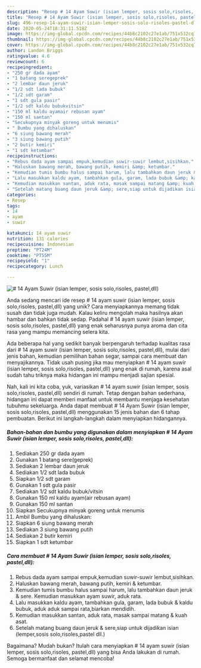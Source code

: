 ```yaml
---
description: "Resep # 14 Ayam Suwir (isian lemper, sosis solo,risoles, pastel,dll) yang Enak"
title: "Resep # 14 Ayam Suwir (isian lemper, sosis solo,risoles, pastel,dll) yang Enak"
slug: 496-resep-14-ayam-suwir-isian-lemper-sosis-solo-risoles-pastel-dll-yang-enak
date: 2020-05-24T18:31:11.518Z
image: https://img-global.cpcdn.com/recipes/44b8c2102c27e1ab/751x532cq70/14-ayam-suwir-isian-lemper-sosis-solorisoles-pasteldll-foto-resep-utama.jpg
thumbnail: https://img-global.cpcdn.com/recipes/44b8c2102c27e1ab/751x532cq70/14-ayam-suwir-isian-lemper-sosis-solorisoles-pasteldll-foto-resep-utama.jpg
cover: https://img-global.cpcdn.com/recipes/44b8c2102c27e1ab/751x532cq70/14-ayam-suwir-isian-lemper-sosis-solorisoles-pasteldll-foto-resep-utama.jpg
author: Landon Briggs
ratingvalue: 4.6
reviewcount: 6
recipeingredient:
- "250 gr dada ayam"
- "1 batang seregeprek"
- "2 lembar daun jeruk"
- "1/2 sdt lada bubuk"
- "1/2 sdt garam"
- "1 sdt gula pasir"
- "1/2 sdt kaldu bubukvitsin"
- "150 ml kaldu ayamair rebusan ayam"
- "150 ml santan"
- "Secukupnya minyak goreng untuk menumis"
- " Bumbu yang dihaluskan"
- "6 siung bawang merah"
- "3 siung bawang putih"
- "2 butir kemiri"
- "1 sdt ketumbar"
recipeinstructions:
- "Rebus dada ayam sampai empuk,kemudian suwir-suwir lembut,sisihkan."
- "Haluskan bawang merah, bawang putih, kemiri &amp; ketumbar."
- "Kemudian tumis bumbu halus sampai harum, lalu tambahkan daun jeruk &amp; sere. Kemudian masukkan ayam suwir, aduk rata."
- "Lalu masukkan kaldu ayam, tambahkan gula, garam, lada bubuk &amp; kaldu bubuk, aduk aduk sampai rata,biarkan mendidih."
- "Kemudian masukkan santan, aduk rata, masak sampai matang &amp; kuah asat."
- "Setelah matang buang daun jeruk &amp; sere,siap untuk dijadikan isian (lemper,sosis solo,risoles,pastel dll.)"
categories:
- Resep
tags:
- 14
- ayam
- suwir

katakunci: 14 ayam suwir 
nutrition: 131 calories
recipecuisine: Indonesian
preptime: "PT24M"
cooktime: "PT55M"
recipeyield: "1"
recipecategory: Lunch

---
```



![# 14 Ayam Suwir (isian lemper, sosis solo,risoles, pastel,dll)](https://img-global.cpcdn.com/recipes/44b8c2102c27e1ab/751x532cq70/14-ayam-suwir-isian-lemper-sosis-solorisoles-pasteldll-foto-resep-utama.jpg)

Anda sedang mencari ide resep # 14 ayam suwir (isian lemper, sosis solo,risoles, pastel,dll) yang unik? Cara menyiapkannya memang tidak susah dan tidak juga mudah. Kalau keliru mengolah maka hasilnya akan hambar dan bahkan tidak sedap. Padahal # 14 ayam suwir (isian lemper, sosis solo,risoles, pastel,dll) yang enak seharusnya punya aroma dan cita rasa yang mampu memancing selera kita.

Ada beberapa hal yang sedikit banyak berpengaruh terhadap kualitas rasa dari # 14 ayam suwir (isian lemper, sosis solo,risoles, pastel,dll), mulai dari jenis bahan, kemudian pemilihan bahan segar, sampai cara membuat dan menyajikannya. Tidak usah pusing jika mau menyiapkan # 14 ayam suwir (isian lemper, sosis solo,risoles, pastel,dll) yang enak di rumah, karena asal sudah tahu triknya maka hidangan ini mampu menjadi sajian spesial.




Nah, kali ini kita coba, yuk, variasikan # 14 ayam suwir (isian lemper, sosis solo,risoles, pastel,dll) sendiri di rumah. Tetap dengan bahan sederhana, hidangan ini dapat memberi manfaat untuk membantu menjaga kesehatan tubuhmu sekeluarga. Anda dapat membuat # 14 Ayam Suwir (isian lemper, sosis solo,risoles, pastel,dll) menggunakan 15 jenis bahan dan 6 tahap pembuatan. Berikut ini langkah-langkah dalam menyiapkan hidangannya.

<!--inarticleads1-->

##### Bahan-bahan dan bumbu yang digunakan dalam menyiapkan # 14 Ayam Suwir (isian lemper, sosis solo,risoles, pastel,dll):

1. Sediakan 250 gr dada ayam
1. Gunakan 1 batang sere(geprek)
1. Sediakan 2 lembar daun jeruk
1. Sediakan 1/2 sdt lada bubuk
1. Siapkan 1/2 sdt garam
1. Gunakan 1 sdt gula pasir
1. Sediakan 1/2 sdt kaldu bubuk/vitsin
1. Gunakan 150 ml kaldu ayam(air rebusan ayam)
1. Gunakan 150 ml santan
1. Siapkan Secukupnya minyak goreng untuk menumis
1. Ambil  Bumbu yang dihaluskan:
1. Siapkan 6 siung bawang merah
1. Sediakan 3 siung bawang putih
1. Sediakan 2 butir kemiri
1. Siapkan 1 sdt ketumbar




<!--inarticleads2-->

##### Cara membuat # 14 Ayam Suwir (isian lemper, sosis solo,risoles, pastel,dll):

1. Rebus dada ayam sampai empuk,kemudian suwir-suwir lembut,sisihkan.
1. Haluskan bawang merah, bawang putih, kemiri &amp; ketumbar.
1. Kemudian tumis bumbu halus sampai harum, lalu tambahkan daun jeruk &amp; sere. Kemudian masukkan ayam suwir, aduk rata.
1. Lalu masukkan kaldu ayam, tambahkan gula, garam, lada bubuk &amp; kaldu bubuk, aduk aduk sampai rata,biarkan mendidih.
1. Kemudian masukkan santan, aduk rata, masak sampai matang &amp; kuah asat.
1. Setelah matang buang daun jeruk &amp; sere,siap untuk dijadikan isian (lemper,sosis solo,risoles,pastel dll.)




Bagaimana? Mudah bukan? Itulah cara menyiapkan # 14 ayam suwir (isian lemper, sosis solo,risoles, pastel,dll) yang bisa Anda lakukan di rumah. Semoga bermanfaat dan selamat mencoba!
